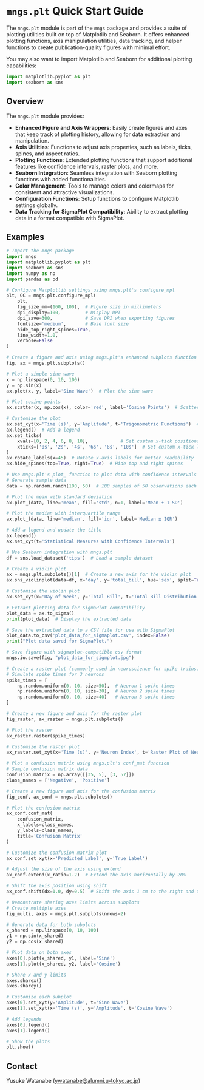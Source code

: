 <!-- ---
!-- Timestamp: 2025-01-15 10:42:04
!-- Author: ywatanabe
!-- File: /home/ywatanabe/proj/mngs_repo/src/mngs/plt/README.md
!-- --- -->


# `mngs.plt` Quick Start Guide

The `mngs.plt` module is part of the `mngs` package and provides a suite of plotting utilities built on top of Matplotlib and Seaborn. It offers enhanced plotting functions, axis manipulation utilities, data tracking, and helper functions to create publication-quality figures with minimal effort.

You may also want to import Matplotlib and Seaborn for additional plotting capabilities:

```python
import matplotlib.pyplot as plt
import seaborn as sns
```

## Overview

The `mngs.plt` module provides:

- **Enhanced Figure and Axis Wrappers**: Easily create figures and axes that keep track of plotting history, allowing for data extraction and manipulation.
- **Axis Utilities**: Functions to adjust axis properties, such as labels, ticks, spines, and aspect ratios.
- **Plotting Functions**: Extended plotting functions that support additional features like confidence intervals, raster plots, and more.
- **Seaborn Integration**: Seamless integration with Seaborn plotting functions with added functionalities.
- **Color Management**: Tools to manage colors and colormaps for consistent and attractive visualizations.
- **Configuration Functions**: Setup functions to configure Matplotlib settings globally.
- **Data Tracking for SigmaPlot Compatibility**: Ability to extract plotting data in a format compatible with SigmaPlot.

## Examples
```python
# Import the mngs package
import mngs
import matplotlib.pyplot as plt
import seaborn as sns
import numpy as np
import pandas as pd

# Configure Matplotlib settings using mngs.plt's configure_mpl
plt, CC = mngs.plt.configure_mpl(
    plt,
    fig_size_mm=(160, 100),  # Figure size in millimeters
    dpi_display=100,         # Display DPI
    dpi_save=300,            # Save DPI when exporting figures
    fontsize='medium',       # Base font size
    hide_top_right_spines=True,
    line_width=1.0,
    verbose=False
)

# Create a figure and axis using mngs.plt's enhanced subplots function
fig, ax = mngs.plt.subplots()

# Plot a simple sine wave
x = np.linspace(0, 10, 100)
y = np.sin(x)
ax.plot(x, y, label='Sine Wave')  # Plot the sine wave

# Plot cosine points
ax.scatter(x, np.cos(x), color='red', label='Cosine Points')  # Scatter plot of cosine values

# Customize the plot
ax.set_xyt(x='Time (s)', y='Amplitude', t='Trigonometric Functions')  # Set labels and title
ax.legend()  # Add a legend
ax.set_ticks(
    xvals=[0, 2, 4, 6, 8, 10],            # Set custom x-tick positions
    xticks=['0s', '2s', '4s', '6s', '8s', '10s']  # Set custom x-tick labels
)
ax.rotate_labels(x=45)  # Rotate x-axis labels for better readability
ax.hide_spines(top=True, right=True)  # Hide top and right spines

# Use mngs.plt's plot_ function to plot data with confidence intervals
# Generate sample data
data = np.random.randn(100, 50)  # 100 samples of 50 observations each

# Plot the mean with standard deviation
ax.plot_(data, line='mean', fill='std', n=1, label='Mean ± 1 SD')

# Plot the median with interquartile range
ax.plot_(data, line='median', fill='iqr', label='Median ± IQR')

# Add a legend and update the title
ax.legend()
ax.set_xyt(t='Statistical Measures with Confidence Intervals')

# Use Seaborn integration with mngs.plt
df = sns.load_dataset('tips')  # Load a sample dataset

# Create a violin plot
ax = mngs.plt.subplots()[1]  # Create a new axis for the violin plot
ax.sns_violinplot(data=df, x='day', y='total_bill', hue='sex', split=True)

# Customize the violin plot
ax.set_xyt(x='Day of Week', y='Total Bill', t='Total Bill Distribution by Day and Gender')

# Extract plotting data for SigmaPlot compatibility
plot_data = ax.to_sigma()
print(plot_data)  # Display the extracted data

# Save the extracted data to a CSV file for use with SigmaPlot
plot_data.to_csv('plot_data_for_sigmaplot.csv', index=False)
print("Plot data saved for SigmaPlot.")

# Save figure with sigmaplot-compatible csv format
mngs.io.save(fig, "plot_data_for_sigmplot.jpg")

# Create a raster plot (commonly used in neuroscience for spike trains)
# Simulate spike times for 3 neurons
spike_times = [
    np.random.uniform(0, 10, size=50),  # Neuron 1 spike times
    np.random.uniform(0, 10, size=30),  # Neuron 2 spike times
    np.random.uniform(0, 10, size=40)   # Neuron 3 spike times
]

# Create a new figure and axis for the raster plot
fig_raster, ax_raster = mngs.plt.subplots()

# Plot the raster
ax_raster.raster(spike_times)

# Customize the raster plot
ax_raster.set_xyt(x='Time (s)', y='Neuron Index', t='Raster Plot of Neuron Spiking Activity')

# Plot a confusion matrix using mngs.plt's conf_mat function
# Sample confusion matrix data
confusion_matrix = np.array([[35, 5], [3, 57]])
class_names = ['Negative', 'Positive']

# Create a new figure and axis for the confusion matrix
fig_conf, ax_conf = mngs.plt.subplots()

# Plot the confusion matrix
ax_conf.conf_mat(
    confusion_matrix,
    x_labels=class_names,
    y_labels=class_names,
    title='Confusion Matrix'
)

# Customize the confusion matrix plot
ax_conf.set_xyt(x='Predicted Label', y='True Label')

# Adjust the size of the axis using extend
ax_conf.extend(x_ratio=1.2)  # Extend the axis horizontally by 20%

# Shift the axis position using shift
ax_conf.shift(dx=1.0, dy=0.5)  # Shift the axis 1 cm to the right and 0.5 cm up

# Demonstrate sharing axes limits across subplots
# Create multiple axes
fig_multi, axes = mngs.plt.subplots(nrows=2)

# Generate data for both subplots
x_shared = np.linspace(0, 10, 100)
y1 = np.sin(x_shared)
y2 = np.cos(x_shared)

# Plot data on both axes
axes[0].plot(x_shared, y1, label='Sine')
axes[1].plot(x_shared, y2, label='Cosine')

# Share x and y limits
axes.sharex()
axes.sharey()

# Customize each subplot
axes[0].set_xyt(y='Amplitude', t='Sine Wave')
axes[1].set_xyt(x='Time (s)', y='Amplitude', t='Cosine Wave')

# Add legends
axes[0].legend()
axes[1].legend()

# Show the plots
plt.show()
```

## Contact
Yusuke Watanabe (ywatanabe@alumni.u-tokyo.ac.jp)
